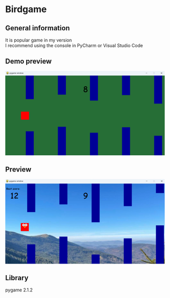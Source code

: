 # Birdgame
## General information
It is popular game in my version <br/>
I recommend using the console in PyCharm or Visual Studio Code
## Demo preview
![alt text](https://github.com/PMajerczyk/Birdgame/blob/main/Birdgame-demo-preview.png)
## Preview
![alt text](https://github.com/PMajerczyk/Birdgame/blob/main/Birdgame-preview.png)
## Library
pygame 2.1.2
